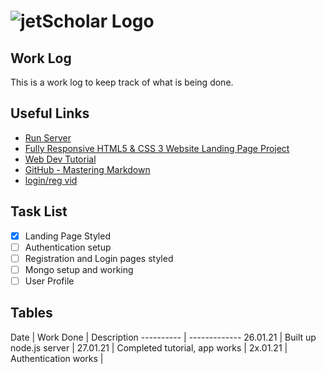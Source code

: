 # ![jetScholar Logo](./public/assets/QLogo-trans.png)

## Work Log

This is a work log to keep track of what is being done.

## Useful Links

- [Run Server](http://localhost:6801)
- [Fully Responsive HTML5 & CSS 3 Website Landing Page Project](https://www.youtube.com/watch?v=6cFynufTAac)
- [Web Dev Tutorial](https://www.youtube.com/watch?v=-RCnNyD0L-s&t=159s)
- [GitHub - Mastering Markdown](https://guides.github.com/features/mastering-markdown/)
- [login/reg vid](https://www.youtube.com/watch?v=L5WWrGMsnpw)

## Task List

- [x] Landing Page Styled
- [ ] Authentication setup
- [ ] Registration and Login pages styled
- [ ] Mongo setup and working
- [ ] User Profile

## Tables

Date | Work Done | Description
---------- | -------------
26.01.21 | Built up node.js server |
27.01.21 | Completed tutorial, app works |
2x.01.21 | Authentication works |